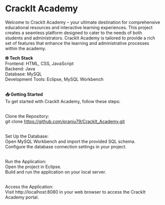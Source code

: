 # CrackIt Academy
Welcome to CrackIt Academy – your ultimate destination for comprehensive educational resources and interactive learning experiences. This project creates a seamless platform designed to cater to the needs of both students and administrators. CrackIt Academy is tailored to provide a rich set of features that enhance the learning and administrative processes within the academy.

<b>🌐 Tech Stack </b>
<br>Frontend: HTML, CSS, JavaScript
<br>Backend: Java
<br>Database: MySQL
<br>Development Tools: Eclipse, MySQL Workbench

<br><b>📥 Getting Started</b>
<br>To get started with CrackIt Academy, follow these steps:

<br>Clone the Repository:
<br>git clone https://github.com/pranju79/CrackIt_Academy.git

<br>Set Up the Database:
<br>Open MySQL Workbench and import the provided SQL schema.
<br>Configure the database connection settings in your project.

<br>Run the Application:
<br>Open the project in Eclipse.
<br>Build and run the application on your local server.

<br>Access the Application:
<br>Visit http://localhost:8080 in your web browser to access the CrackIt Academy portal.
